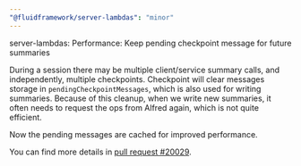 ```yaml
---
"@fluidframework/server-lambdas": "minor"
---
```


server-lambdas: Performance: Keep pending checkpoint message for future summaries

During a session there may be multiple client/service summary calls, and independently, multiple checkpoints. Checkpoint
will clear messages storage in `pendingCheckpointMessages`, which is also used for writing summaries. Because of this
cleanup, when we write new summaries, it often needs to request the ops from Alfred again, which is not quite
efficient.

Now the pending messages are cached for improved performance.

You can find more details in [pull request #20029](https://github.com/microsoft/FluidFramework/pull/20029).

